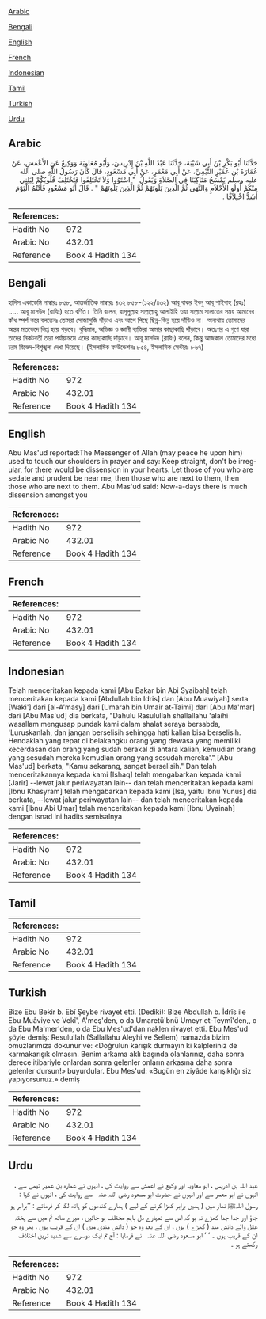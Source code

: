 [Arabic](#arabic)

[Bengali](#bengali)

[English](#english)

[French](#french)

[Indonesian](#indonesian)

[Tamil](#tamil)

[Turkish](#turkish)

[Urdu](#urdu)

## Arabic


<div dir="rtl" lang="ar" style={{fontSize:'larger',backgroundColor:'#f8f9fa',padding:20}}>
حَدَّثَنَا أَبُو بَكْرِ بْنُ أَبِي شَيْبَةَ، حَدَّثَنَا عَبْدُ اللَّهِ بْنُ إِدْرِيسَ، وَأَبُو مُعَاوِيَةَ وَوَكِيعٌ عَنِ الأَعْمَشِ، عَنْ عُمَارَةَ بْنِ عُمَيْرٍ التَّيْمِيِّ، عَنْ أَبِي مَعْمَرٍ، عَنْ أَبِي مَسْعُودٍ، قَالَ كَانَ رَسُولُ اللَّهِ صلى الله عليه وسلم يَمْسَحُ مَنَاكِبَنَا فِي الصَّلاَةِ وَيَقُولُ ‏ "‏ اسْتَوُوا وَلاَ تَخْتَلِفُوا فَتَخْتَلِفَ قُلُوبُكُمْ لِيَلِنِي مِنْكُمْ أُولُو الأَحْلاَمِ وَالنُّهَى ثُمَّ الَّذِينَ يَلُونَهُمْ ثُمَّ الَّذِينَ يَلُونَهُمْ ‏"‏ ‏.‏ قَالَ أَبُو مَسْعُودٍ فَأَنْتُمُ الْيَوْمَ أَشَدُّ اخْتِلاَفًا ‏.‏
</div>
<div style={{backgroundColor:'#f8f9fa',padding:20, marginBottom: 10}}><table> <thead> <tr> <th>References:</th> <th></th> </tr> </thead> <tbody><tr><td>Hadith No</td><td>972</td></tr><tr><td>Arabic No</td><td>432.01</td></tr><tr><td>Reference</td><td>Book 4 Hadith 134</td></tr></tbody></table></div>

## Bengali


<div dir="ltr" lang="bn" style={{fontSize:'larger',backgroundColor:'#f8f9fa',padding:20}}>
হাদিস একাডেমি নাম্বারঃ ৮৫৮, আন্তর্জাতিক নাম্বারঃ ৪৩২ ৮৫৮-(১২২/৪৩২) আবূ বাকর ইবনু আবূ শাইবাহ (রহঃ) ..... আবূ মাসউদ (রাযিঃ) হতে বর্ণিত। তিনি বলেন, রাসূলুল্লাহ সাল্লাল্লাহু আলাইহি ওয়া সাল্লাম সালাতের সময় আমাদের কাঁধ স্পর্শ করে বলতেনঃ তোমরা সোজাসুজি দাঁড়াও এবং আগে পিছে ছিন্ন-ভিন্ন হয়ে দাঁড়িও না। অন্যথায় তোমাদের অন্তর মতভেদে লিপ্ত হয়ে পড়বে। বুদ্ধিমান, অভিজ্ঞ ও জ্ঞানী ব্যক্তিরা আমার কাছাকাছি দাঁড়াবে। অতঃপর এ গুণে যারা তাদের নিকটবর্তী তারা পর্যায়ক্রমে এদের কাছাকাছি দাঁড়াবে। আবূ মাসউদ (রাযিঃ) বলেন, কিন্তু আজকাল তোমাদের মধ্যে চরম বিভেদ-বিশৃঙ্খলা দেখা দিয়েছে। (ইসলামিক ফাউন্ডেশনঃ ৮৫৪, ইসলামিক সেন্টারঃ ৮৬৭)
</div>
<div style={{backgroundColor:'#f8f9fa',padding:20, marginBottom: 10}}><table> <thead> <tr> <th>References:</th> <th></th> </tr> </thead> <tbody><tr><td>Hadith No</td><td>972</td></tr><tr><td>Arabic No</td><td>432.01</td></tr><tr><td>Reference</td><td>Book 4 Hadith 134</td></tr></tbody></table></div>

## English


<div dir="ltr" lang="en" style={{fontSize:'larger',backgroundColor:'#f8f9fa',padding:20}}>
Abu Mas'ud reported:The Messenger of Allah (may peace he upon him) used to touch our shoulders in prayer and say: Keep straight, don't be irregular, for there would be dissension in your hearts. Let those of you who are sedate and prudent be near me, then those who are next to them, then those who are next to them. Abu Mas'ud said: Now-a-days there is much dissension amongst you
</div>
<div style={{backgroundColor:'#f8f9fa',padding:20, marginBottom: 10}}><table> <thead> <tr> <th>References:</th> <th></th> </tr> </thead> <tbody><tr><td>Hadith No</td><td>972</td></tr><tr><td>Arabic No</td><td>432.01</td></tr><tr><td>Reference</td><td>Book 4 Hadith 134</td></tr></tbody></table></div>

## French


<div dir="ltr" lang="fr" style={{fontSize:'larger',backgroundColor:'#f8f9fa',padding:20}}>

</div>
<div style={{backgroundColor:'#f8f9fa',padding:20, marginBottom: 10}}><table> <thead> <tr> <th>References:</th> <th></th> </tr> </thead> <tbody><tr><td>Hadith No</td><td>972</td></tr><tr><td>Arabic No</td><td>432.01</td></tr><tr><td>Reference</td><td>Book 4 Hadith 134</td></tr></tbody></table></div>

## Indonesian


<div dir="ltr" lang="id" style={{fontSize:'larger',backgroundColor:'#f8f9fa',padding:20}}>
Telah menceritakan kepada kami [Abu Bakar bin Abi Syaibah] telah menceritakan kepada kami [Abdullah bin Idris] dan [Abu Muawiyah] serta [Waki'] dari [al-A'masy] dari [Umarah bin Umair at-Taimi] dari [Abu Ma'mar] dari [Abu Mas'ud] dia berkata, "Dahulu Rasulullah shallallahu 'alaihi wasallam mengusap pundak kami dalam shalat seraya bersabda, 'Luruskanlah, dan jangan berselisih sehingga hati kalian bisa berselisih. Hendaklah yang tepat di belakangku orang yang dewasa yang memiliki kecerdasan dan orang yang sudah berakal di antara kalian, kemudian orang yang sesudah mereka kemudian orang yang sesudah mereka'." [Abu Mas'ud] berkata, "Kamu sekarang, sangat berselisih." Dan telah menceritakannya kepada kami [Ishaq] telah mengabarkan kepada kami [Jarir] --lewat jalur periwayatan lain-- dan telah menceritakan kepada kami [Ibnu Khasyram] telah mengabarkan kepada kami [Isa, yaitu Ibnu Yunus] dia berkata, --lewat jalur periwayatan lain-- dan telah menceritakan kepada kami [Ibnu Abi Umar] telah menceritakan kepada kami [Ibnu Uyainah] dengan isnad ini hadits semisalnya
</div>
<div style={{backgroundColor:'#f8f9fa',padding:20, marginBottom: 10}}><table> <thead> <tr> <th>References:</th> <th></th> </tr> </thead> <tbody><tr><td>Hadith No</td><td>972</td></tr><tr><td>Arabic No</td><td>432.01</td></tr><tr><td>Reference</td><td>Book 4 Hadith 134</td></tr></tbody></table></div>

## Tamil


<div dir="ltr" lang="ta" style={{fontSize:'larger',backgroundColor:'#f8f9fa',padding:20}}>

</div>
<div style={{backgroundColor:'#f8f9fa',padding:20, marginBottom: 10}}><table> <thead> <tr> <th>References:</th> <th></th> </tr> </thead> <tbody><tr><td>Hadith No</td><td>972</td></tr><tr><td>Arabic No</td><td>432.01</td></tr><tr><td>Reference</td><td>Book 4 Hadith 134</td></tr></tbody></table></div>

## Turkish


<div dir="ltr" lang="tr" style={{fontSize:'larger',backgroundColor:'#f8f9fa',padding:20}}>
Bize Ebu Bekir b. Ebî Şeybe rivayet etti. (Dediki): Bize Abdullah b. İdrîs ile Ebu Muâviye ve Vekî', A'meş'den, o da Umaretü'bnü Umeyr et-Teymî'den,, o da Ebu Ma'mer'den, o da Ebu Mes'ud'dan naklen rivayet etti. Ebu Mes'ud şöyle demiş: Resulullah (Sallallahu Aleyhi ve Sellem) namazda bizim omuzlarımıza dokunur ve: «Doğrulun karışık durmayın ki kalpleriniz de karmakarışık olmasın. Benim arkama aklı başında olanlarınız, daha sonra derece itibariyle onlardan sonra gelenler onların arkasına daha sonra gelenler dursun!» buyurdular. Ebu Mes'ud: «Bugün en ziyâde karışıklığı siz yapıyorsunuz.» demiş
</div>
<div style={{backgroundColor:'#f8f9fa',padding:20, marginBottom: 10}}><table> <thead> <tr> <th>References:</th> <th></th> </tr> </thead> <tbody><tr><td>Hadith No</td><td>972</td></tr><tr><td>Arabic No</td><td>432.01</td></tr><tr><td>Reference</td><td>Book 4 Hadith 134</td></tr></tbody></table></div>

## Urdu


<div dir="rtl" lang="ur" style={{fontSize:'larger',backgroundColor:'#f8f9fa',padding:20}}>
عبد اللہ بن ادریس ، ابو معاویہ اور وکیع نے اعمش سے روایت کی ، انہوں نے عمارہ بن عمیر تیمی سے ، انہوں نے ابو معمر سے اور انہوں نے حضرت ابو مسعود ‌رضی ‌اللہ ‌عنہ ‌ ‌ سے روایت کی ، انہوں نے کہا : رسول اللہﷺ نماز میں ( ہمیں برابر کھڑا کرنے کے لیے ) ہمارے کندھوں کو ہاتھ لگا کر فرماتے : ’’برابر ہو جاؤ اور جدا جدا کھڑے نہ ہو کہ اس سے تمہارے دل باہم مختلف ہو جائیں ، میرے ساتھ تم میں سے پختہ عقل والے دانش مند ( کھڑے ) ہوں ، ان کے بعد وہ جو ( دانش مندی میں ) ان کے قریب ہوں ، پھر وہ جو ان کے قریب ہوں ۔ ‘ ‘ ابو مسعود ‌رضی ‌اللہ ‌عنہ ‌ ‌ نے فرمایا : آج تم ایک دوسرے سے شدید ترین اختلاف رکھتے ہو ۔
</div>
<div style={{backgroundColor:'#f8f9fa',padding:20, marginBottom: 10}}><table> <thead> <tr> <th>References:</th> <th></th> </tr> </thead> <tbody><tr><td>Hadith No</td><td>972</td></tr><tr><td>Arabic No</td><td>432.01</td></tr><tr><td>Reference</td><td>Book 4 Hadith 134</td></tr></tbody></table></div>